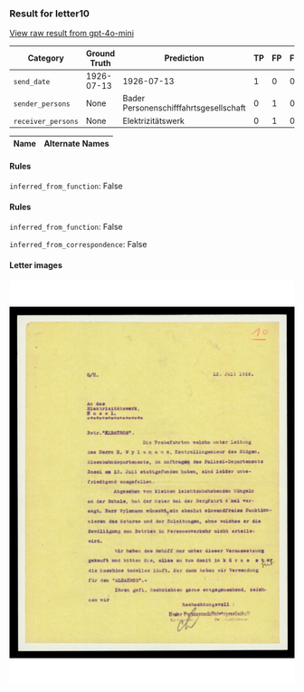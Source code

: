 ### Result for letter10
[View raw result from gpt-4o-mini](https://github.com/RISE-UNIBAS/humanities_data_benchmark/blob/main/results/2025-04-11/T12/request_T12_letter10.json)

| Category          | Ground Truth | Prediction | TP | FP | FN |
|------------------|--------------|------------|----|----|----|
| `send_date`        | 1926-07-13 | 1926-07-13 | 1 | 0 | 0 |
| `sender_persons`  | None | Bader Personenschifffahrtsgesellschaft | 0 | 1 | 0 |
| `receiver_persons` | None | Elektrizitätswerk | 0 | 1 | 0 |

| Name | Alternate Names |
| --- | --- |

#### Rules
`inferred_from_function`: False

#### Rules
`inferred_from_function`: False

`inferred_from_correspondence`: False

#### Letter images

<img src="https://github.com/RISE-UNIBAS/humanities_data_benchmark/blob/main/benchmarks/metadata_extraction/images/letter10_p1.jpg?raw=true" alt="letter10_p1.jpg" width="800px">